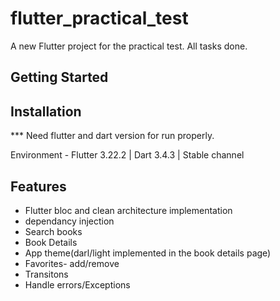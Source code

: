 # flutter_practical_test

A new Flutter project for the practical test.
All tasks done.

## Getting Started

## Installation

\*\*\* Need flutter and dart version for run properly.

Environment - Flutter 3.22.2 | Dart 3.4.3 | Stable channel

## Features

- Flutter bloc and clean architecture implementation
- dependancy injection
- Search books
- Book Details
- App theme(darl/light implemented in the book details page)
- Favorites- add/remove
- Transitons
- Handle errors/Exceptions

